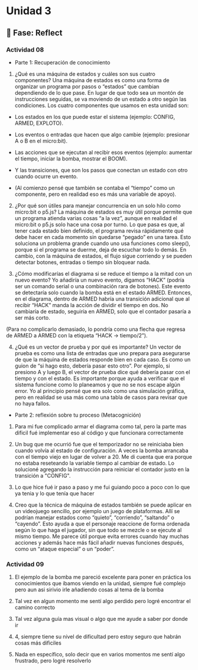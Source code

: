 # Unidad 3


## 🤔 Fase: Reflect

### Actividad 08

- Parte 1: Recuperación de conocimiento

1. ¿Qué es una máquina de estados y cuáles son sus cuatro componentes?
Una máquina de estados es como una forma de organizar un programa por pasos o “estados” que cambian dependiendo de lo que pase. En lugar de que todo sea un montón de instrucciones seguidas, se va moviendo de un estado a otro según las condiciones.
Los cuatro componentes que usamos en esta unidad son:

- Los estados en los que puede estar el sistema (ejemplo: CONFIG, ARMED, EXPLOTO).

- Los eventos o entradas que hacen que algo cambie (ejemplo: presionar A o B en el micro:bit).

- Las acciones que se ejecutan al recibir esos eventos (ejemplo: aumentar el tiempo, iniciar la bomba, mostrar el BOOM).

- Y las transiciones, que son los pasos que conectan un estado con otro cuando ocurre un evento.

- (Al comienzo pensé que también se contaba el “tiempo” como un componente, pero en realidad eso es más una variable de apoyo).

2. ¿Por qué son útiles para manejar concurrencia en un solo hilo como micro:bit o p5.js?
La máquina de estados es muy útil porque permite que un programa atienda varias cosas “a la vez”, aunque en realidad el micro:bit o p5.js solo hace una cosa por turno. Lo que pasa es que, al tener cada estado bien definido, el programa revisa rápidamente qué debe hacer en cada momento sin quedarse “pegado” en una tarea.
Esto soluciona un problema grande cuando uno usa funciones como sleep(), porque si el programa se duerme, deja de escuchar todo lo demás. En cambio, con la máquina de estados, el flujo sigue corriendo y se pueden detectar botones, entradas o tiempo sin bloquear nada.

3. ¿Cómo modificarías el diagrama si se reduce el tiempo a la mitad con un nuevo evento?
Yo añadiría un nuevo evento, digamos “HACK” (podría ser un comando serial o una combinación rara de botones). Este evento se detectaría solo cuando la bomba está en el estado ARMED. Entonces, en el diagrama, dentro de ARMED habría una transición adicional que al recibir “HACK” manda la acción de dividir el tiempo en dos. No cambiaría de estado, seguiría en ARMED, solo que el contador pasaría a ser más corto.

(Para no complicarlo demasiado, lo pondría como una flecha que regresa de ARMED a ARMED con la etiqueta “HACK → tiempo/2”).

4. ¿Qué es un vector de prueba y por qué es importante?
Un vector de prueba es como una lista de entradas que uno prepara para asegurarse de que la máquina de estados responde bien en cada caso. Es como un guion de “si hago esto, debería pasar esto otro”.
Por ejemplo, si presiono A y luego B, el vector de prueba dice qué debería pasar con el tiempo y con el estado. Es importante porque ayuda a verificar que el sistema funcione como lo planeamos y que no se nos escape algún error.
Yo al principio pensé que era solo como una simulación gráfica, pero en realidad se usa más como una tabla de casos para revisar que no haya fallos.




- Parte 2: reflexión sobre tu proceso (Metacognición)

1. Para mi fue complicado armar el diagrama como tal, pero la parte mas dificil fué implementar eso al código y que funcionara correctamente


2. Un bug que me ocurrió fue que el temporizador no se reiniciaba bien cuando volvía al estado de configuración. A veces la bomba arrancaba con el tiempo viejo en lugar de volver a 20. Me di cuenta que era porque no estaba reseteando la variable tiempo al cambiar de estado. Lo solucioné agregando la instrucción para reiniciar el contador justo en la transición a "CONFIG".


3. Lo que hice fué ir paso a paso y me fui guiando poco a poco con lo que ya tenia y lo que tenía que hacer 

4. Creo que la técnica de máquina de estados también se puede aplicar en un videojuego sencillo, por ejemplo un juego de plataformas. Allí se podrían manejar estados como “quieto”, “corriendo”, “saltando” o “cayendo”. Esto ayuda a que el personaje reaccione de forma ordenada según lo que haga el jugador, sin que todo se mezcle o se ejecute al mismo tiempo. Me parece útil porque evita errores cuando hay muchas acciones y además hace más fácil añadir nuevas funciones después, como un “ataque especial” o un “poder”.




### Actividad 09

1. El ejemplo de la bomba me pareció excelente para poner en práctica los conocimientos que ibamos viendo en la unidad, siempre fué complejo pero aun asi sirivio irle añadiendo cosas al tema de la bomba


2. Tal vez en algun momento me sentí algo perdido pero logré encontrar el camino correcto


3. Tal vez alguna guía mas visual o algo que me ayude a saber por donde ir


4. 4, siempre tiene su nivel de dificultad pero estoy seguro que habrán cosas más dificiles


5. Nada en específico, solo decir que en varios momentos me sentí algo frustrado, pero logré resolverlo







